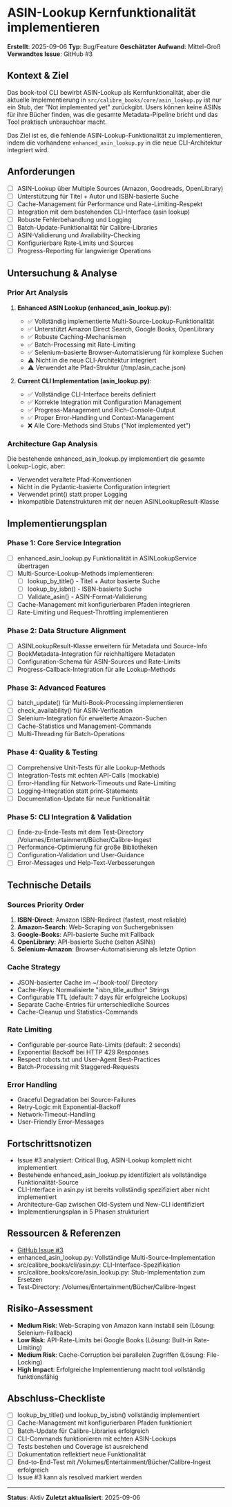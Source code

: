 # ASIN-Lookup Kernfunktionalität implementieren

**Erstellt**: 2025-09-06
**Typ**: Bug/Feature
**Geschätzter Aufwand**: Mittel-Groß
**Verwandtes Issue**: GitHub #3

## Kontext & Ziel
Das book-tool CLI bewirbt ASIN-Lookup als Kernfunktionalität, aber die aktuelle Implementierung in `src/calibre_books/core/asin_lookup.py` ist nur ein Stub, der "Not implemented yet" zurückgibt. Users können keine ASINs für ihre Bücher finden, was die gesamte Metadata-Pipeline bricht und das Tool praktisch unbrauchbar macht.

Das Ziel ist es, die fehlende ASIN-Lookup-Funktionalität zu implementieren, indem die vorhandene `enhanced_asin_lookup.py` in die neue CLI-Architektur integriert wird.

## Anforderungen
- [ ] ASIN-Lookup über Multiple Sources (Amazon, Goodreads, OpenLibrary)
- [ ] Unterstützung für Titel + Autor und ISBN-basierte Suche
- [ ] Cache-Management für Performance und Rate-Limiting-Respekt
- [ ] Integration mit dem bestehenden CLI-Interface (asin lookup)
- [ ] Robuste Fehlerbehandlung und Logging
- [ ] Batch-Update-Funktionalität für Calibre-Libraries
- [ ] ASIN-Validierung und Availability-Checking
- [ ] Konfigurierbare Rate-Limits und Sources
- [ ] Progress-Reporting für langwierige Operations

## Untersuchung & Analyse

### Prior Art Analysis
1. **Enhanced ASIN Lookup (enhanced_asin_lookup.py)**:
   - ✅ Vollständig implementierte Multi-Source-Lookup-Funktionalität
   - ✅ Unterstützt Amazon Direct Search, Google Books, OpenLibrary
   - ✅ Robuste Caching-Mechanismen
   - ✅ Batch-Processing mit Rate-Limiting
   - ✅ Selenium-basierte Browser-Automatisierung für komplexe Suchen
   - ⚠️ Nicht in die neue CLI-Architektur integriert
   - ⚠️ Verwendet alte Pfad-Struktur (/tmp/asin_cache.json)

2. **Current CLI Implementation (asin_lookup.py)**:
   - ✅ Vollständige CLI-Interface bereits definiert
   - ✅ Korrekte Integration mit Configuration Management
   - ✅ Progress-Management und Rich-Console-Output
   - ✅ Proper Error-Handling und Context-Management
   - ❌ Alle Core-Methods sind Stubs ("Not implemented yet")

### Architecture Gap Analysis
Die bestehende enhanced_asin_lookup.py implementiert die gesamte Lookup-Logic, aber:
- Verwendet veraltete Pfad-Konventionen
- Nicht in die Pydantic-basierte Configuration integriert
- Verwendet print() statt proper Logging
- Inkompatible Datenstrukturen mit der neuen ASINLookupResult-Klasse

## Implementierungsplan

### Phase 1: Core Service Integration
- [ ] enhanced_asin_lookup.py Funktionalität in ASINLookupService übertragen
- [ ] Multi-Source-Lookup-Methods implementieren:
  - [ ] lookup_by_title() - Titel + Autor basierte Suche
  - [ ] lookup_by_isbn() - ISBN-basierte Suche
  - [ ] Validate_asin() - ASIN-Format-Validierung
- [ ] Cache-Management mit konfigurierbaren Pfaden integrieren
- [ ] Rate-Limiting und Request-Throttling implementieren

### Phase 2: Data Structure Alignment
- [ ] ASINLookupResult-Klasse erweitern für Metadata und Source-Info
- [ ] BookMetadata-Integration für reichhaltigere Metadaten
- [ ] Configuration-Schema für ASIN-Sources und Rate-Limits
- [ ] Progress-Callback-Integration für alle Lookup-Methods

### Phase 3: Advanced Features
- [ ] batch_update() für Multi-Book-Processing implementieren
- [ ] check_availability() für ASIN-Verification
- [ ] Selenium-Integration für erweiterte Amazon-Suchen
- [ ] Cache-Statistics und Management-Commands
- [ ] Multi-Threading für Batch-Operations

### Phase 4: Quality & Testing
- [ ] Comprehensive Unit-Tests für alle Lookup-Methods
- [ ] Integration-Tests mit echten API-Calls (mockable)
- [ ] Error-Handling für Network-Timeouts und Rate-Limiting
- [ ] Logging-Integration statt print-Statements
- [ ] Documentation-Update für neue Funktionalität

### Phase 5: CLI Integration & Validation
- [ ] Ende-zu-Ende-Tests mit dem Test-Directory /Volumes/Entertainment/Bücher/Calibre-Ingest
- [ ] Performance-Optimierung für große Bibliotheken
- [ ] Configuration-Validation und User-Guidance
- [ ] Error-Messages und Help-Text-Verbesserungen

## Technische Details

### Sources Priority Order
1. **ISBN-Direct**: Amazon ISBN-Redirect (fastest, most reliable)
2. **Amazon-Search**: Web-Scraping von Suchergebnissen
3. **Google-Books**: API-basierte Suche mit Fallback
4. **OpenLibrary**: API-basierte Suche (selten ASINs)
5. **Selenium-Amazon**: Browser-Automatisierung als letzte Option

### Cache Strategy
- JSON-basierter Cache im ~/.book-tool/ Directory
- Cache-Keys: Normalisierte "isbn_title_author" Strings
- Configurable TTL (default: 7 days für erfolgreiche Lookups)
- Separate Cache-Entries für unterschiedliche Sources
- Cache-Cleanup und Statistics-Commands

### Rate Limiting
- Configurable per-source Rate-Limits (default: 2 seconds)
- Exponential Backoff bei HTTP 429 Responses
- Respect robots.txt und User-Agent Best-Practices
- Batch-Processing mit Staggered-Requests

### Error Handling
- Graceful Degradation bei Source-Failures
- Retry-Logic mit Exponential-Backoff
- Network-Timeout-Handling
- User-Friendly Error-Messages

## Fortschrittsnotizen
- Issue #3 analysiert: Critical Bug, ASIN-Lookup komplett nicht implementiert
- Bestehende enhanced_asin_lookup.py identifiziert als vollständige Funktionalität-Source
- CLI-Interface in asin.py ist bereits vollständig spezifiziert aber nicht implementiert
- Architecture-Gap zwischen Old-System und New-CLI identifiziert
- Implementierungsplan in 5 Phasen strukturiert

## Ressourcen & Referenzen
- [GitHub Issue #3](https://github.com/user/book-tool/issues/3)
- enhanced_asin_lookup.py: Vollständige Multi-Source-Implementation
- src/calibre_books/cli/asin.py: CLI-Interface-Spezifikation
- src/calibre_books/core/asin_lookup.py: Stub-Implementation zum Ersetzen
- Test-Directory: /Volumes/Entertainment/Bücher/Calibre-Ingest

## Risiko-Assessment
- **Medium Risk**: Web-Scraping von Amazon kann instabil sein (Lösung: Selenium-Fallback)
- **Low Risk**: API-Rate-Limits bei Google Books (Lösung: Built-in Rate-Limiting)
- **Medium Risk**: Cache-Corruption bei parallelen Zugriffen (Lösung: File-Locking)
- **High Impact**: Erfolgreiche Implementierung macht tool vollständig funktionsfähig

## Abschluss-Checkliste
- [ ] lookup_by_title() und lookup_by_isbn() vollständig implementiert
- [ ] Cache-Management mit konfigurierbaren Pfaden funktioniert
- [ ] Batch-Update für Calibre-Libraries erfolgreich
- [ ] CLI-Commands funktionieren mit echten ASIN-Lookups
- [ ] Tests bestehen und Coverage ist ausreichend
- [ ] Dokumentation reflektiert neue Funktionalität
- [ ] End-to-End-Test mit /Volumes/Entertainment/Bücher/Calibre-Ingest erfolgreich
- [ ] Issue #3 kann als resolved markiert werden

---
**Status**: Aktiv
**Zuletzt aktualisiert**: 2025-09-06
